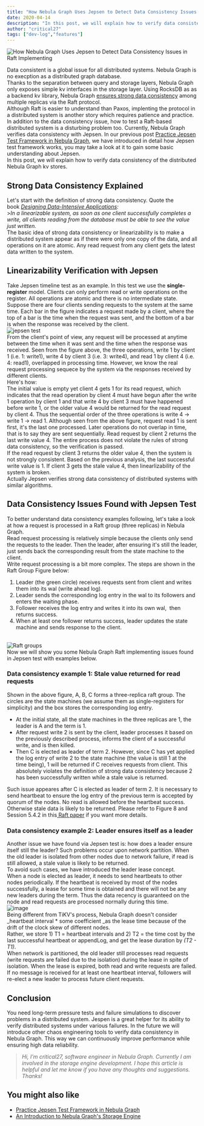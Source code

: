 ```yaml
---
title: "How Nebula Graph Uses Jepsen to Detect Data Consistency Issues in Raft Implementing"
date: 2020-04-14
description: "In this post, we will explain how to verify data consistency of the distributed Nebula Graph kv stores with the Jepsen test framework."
author: "critical27"
tags: ["dev-log","features"]
---
```

![How Nebula Graph Uses Jepsen to Detect Data Consistency Issues in Raft Implementing](https://user-images.githubusercontent.com/57335825/79218578-3b5d3080-7e83-11ea-9b39-82a6ecb5dffb.png)

Data consistent is a global issue for all distributed systems. Nebula Graph is no execption as a distributed graph database.<br />
Thanks to the separation between query and storage layers, Nebula Graph only exposes simple kv interfaces in the storage layer. Using RocksDB as as a backend kv library, Nebula Graph [ensures strong data consistency](https://nebula-graph.io/en/posts/nebula-graph-storage-engine-overview/) among multiple replicas via the Raft protocol.<br />
Although Raft is easier to understand than Paxos, implenting the protocol in a distributed system is another story which requires patience and practice.<br />
In addition to the data consistency issue, how to test a Raft-based distributed system is a disturbing problem too. Currently, Nebula Graph verifies data consistency with Jepsen. In our previous post [Practice Jepsen Test Framework in Nebula Graph](https://nebula-graph.io/en/posts/practice-jepsen-test-framework-in-nebula-graph/), we have introduced in detail how Jepsen test framework works, you may take a look at it to gain some basic understanding about Jepsen.<br />
In this post, we will explain how to verify data consistency of the distributed Nebula Graph kv stores.<br />

## Strong Data Consistency Explained

Let's start with the definition of strong data consistency.  Quote the book [_Designing Data-Intensive Applications_](https://www.amazon.com/Designing-Data-Intensive-Applications-Reliable-Maintainable-ebook/dp/B06XPJML5D/ref=sr_1_1?dchild=1&keywords=Designing+Data-Intensive+Applications&qid=1586310740&sr=8-1)_:_<br />>_In a linearizable system, as soon as one client successfully completes a write, all clients reading from the database must be able to see the value just written._<br />
The basic idea of strong data consistency or linearizability is to make a distributed system appear as if there were only one copy of the data, and all operations on it are atomic. Any read request from any client gets the latest data written to the system.<br />

## Linearizability Verification with Jepsen

Take Jepsen timeline test   as an example. In this test we use the **single-register** model. Clients can only perform read or write operations on the register. All operations are atomic and there is no intermediate state.<br />
Suppose there are four clients sending requests to the system at the same time. Each bar in the figure indicates a request made by a client, where the top of a bar is the time when the request was sent, and the bottom of a bar is when the response was received by the client.<br />
![jepsen test](https://user-images.githubusercontent.com/57335825/79217801-043a4f80-7e82-11ea-85fc-a69c0518790d.png)<br />
From the client's point of view, any request will be processed at anytime between the time when it was sent and the time when the response was received. Seen from the figure above, the three operations, write 1 by client 1 (i.e. 1: write1), write 4 by client 3 (i.e. 3: write4), and read 1 by client 4 (i.e. 4: read1), overlapped in processing time. However, we know the real request processing sequece by the system via the responses received by different clients.<br />
Here's how:<br />
The initial value is empty yet client 4 gets 1 for its read request, which indicates that the read operation by client 4 must have begun after the write 1 operation by client 1 and that write 4 by client 3 must have happened before write 1, or the older value 4 would be returned for the read request by client 4. Thus the sequential order of the three operations is write 4 -> write 1 -> read 1. Although seen from the above figure, request read 1 is sent first, it's the last one processed. Later operations do not overlap in time, that is to say they are sent sequentially. Read request by client 2 returns the last write value 4. The entire process does not violate the rules of strong data consistency, so the verification is passed.<br />
If the read request by client 3 returns the older value 4, then the system is not strongly consistent. Based on the previous analysis, the last successful write value is 1. If client 3 gets the stale value 4, then linearlizability of the system is broken.<br />
Actually Jepsen verifies strong data consistency of distributed systems with similar algorithms.<br />

## Data Consistency Issues Found with Jepsen Test

To better understand data consistency examples following, let's take a look at how a request is processed in a Raft group (three replicas) in Nebula Graph.<br />
Read request processing is relatively simple because the clients only send the requests to the leader. Then the leader, after ensuring it's still the leader, just sends back the corresponding result from the state machine to the client.<br />
Write request processing is a bit more complex. The steps are shown in the Raft Group Figure below:<br />

1. Leader (the green circle) receives requests sent from client and writes them into its wal (write ahead log).
1. Leader sends the corresponding log entry in the wal to its followers and enters the waiting phase.
1. Follower receives the log entry and writes it into its own wal,  then returns success.
1. When at least one follower returns success, leader updates the state machine and sends response to the client.


<br />![Raft groups](https://user-images.githubusercontent.com/57335825/79217666-cccba300-7e81-11ea-81ac-b55cd84cbfcc.png)<br />
Now we will show you some Nebula Graph Raft implementing issues found in Jepsen test with examples below.<br />

### Data consistency example 1: Stale value returned for read requests 

Shown in the above figure, A, B, C forms a three-replica raft group. The circles are the state machines (we assume them as single-registers for simplicity) and the box stores the corresponding log entry.<br />

- At the initial state, all the state machines in the three replicas are 1, the leader is A and the term is 1.
- After request write 2 is sent by the client, leader processes it based on the previously described process, informs the client of a successful write, and  is then killed.
- Then C is elected as leader of term 2. However, since C has yet applied the log entry of write 2 to the state machine (the value is still 1 at the time being), 1 will be returned if C receives requests from client. This absolutely violates the definition of strong data consistency because 2 has been successfully written while a stale value is returned.


Such issue appeares after C is elected as leader of term 2. It is necessary to send heartbeat to ensure the log entry of the previous term is accepted by quorum of the nodes. No read is allowed before the heartbeat success. Otherwise stale data is likely to be returned. Please refer to  Figure 8 and Session 5.4.2 in this[ Raft paper](https://raft.github.io/raft.pdf) if you want more details.<br />


### Data consistency example 2: Leader ensures itself as a leader

Another issue we have found via Jepsen test is: how does a leader ensure itself still the leader? Such problems occur upon network partition. When the old leader is isolated from other nodes due to network failure, if read is still allowed, a stale value is likely to be returned.<br />
To avoid such cases, we have introduced the leader lease concept.<br />
When a node is elected as leader, it needs to send heartbeats to other nodes periodically. If the heartbeat is received by most of the nodes successfully, a lease for some time is obtained and there will not be any new leaders during the term. Thus the data recency is guaranteed on the node and read requests are processed normally during this time.<br />
![image](https://user-images.githubusercontent.com/57335825/79217878-259b3b80-7e82-11ea-9e51-dbe929e11753.png)<br />
Being different from TiKV's process, Nebula Graph doesn't consider _heartbeat interval * some coefficient _as the lease time because of the drift of the clock skew of different nodes.<br />
Rather, we store 1) T1 = heartbeat intervals and 2) T2 = the time cost by the last successful heartbeat or   appendLog, and    get the lease duration by _(T2 - T1)_.<br />
When network is partitioned, the old leader still processes read requests (write requests are failed due to the isolation) during the lease in spite of isolation. When the lease is expired, both read and write requests are failed. If no message is received for at least one heartbeat interval, followers will re-elect a new leader to process future client requests.<br />

## Conclusion

You need long-term pressure tests and failure simulations to discover problems in a distributed system. Jespen is a great helper for its ability to verify distributed systems under various failures. In the future we will introduce other chaos engineering tools to verify data consistency in Nebula Graph. This way we can continuously improve performance while ensuring high data reliability.<br />
>_Hi, I’m critical27, software engineer in Nebula Graph. Currently I am involved in the storage engine development. I hope this article is helpful and let me know if you have any thoughts and suggestions. Thanks!_<br />

## You might also like

- [Practice Jepsen Test Framework in Nebula Graph](https://nebula-graph.io/en/posts/practice-jepsen-test-framework-in-nebula-graph/)
- [An Introduction to Nebula Graph's Storage Engine](https://nebula-graph.io/en/posts/nebula-graph-storage-engine-overview/)


